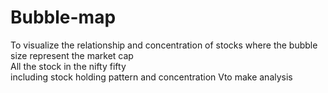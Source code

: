 # Bubble-map
To visualize the relationship and  concentration of stocks
where the bubble size represent the market cap
<br>
All the stock in the nifty fifty<br>
including stock holding pattern and concentration Vto make analysis
